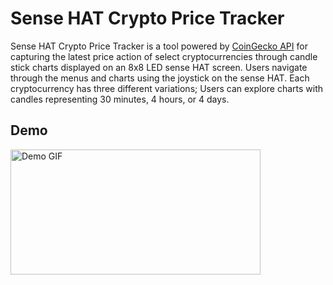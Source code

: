 # Sense HAT Crypto Price Tracker

Sense HAT Crypto Price Tracker is a tool powered by [CoinGecko API](https://www.coingecko.com/en/api) for capturing the latest price action of select cryptocurrencies through candle stick charts displayed on an 8x8 LED sense HAT screen. Users navigate through the menus and charts using the joystick on the sense HAT. Each cryptocurrency has three different variations; Users can explore charts with candles representing 30 minutes, 4 hours, or 4 days.

## Demo
<div>
  <img src="./demo/menu.gif" alt="Demo GIF" width="400" height="200" />
</div>

